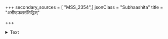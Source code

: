 +++
secondary_sources = [ "MSS_2354",]
jsonClass = "Subhaashita"
title = "अभीष्टफलसंसिद्धिस्"

+++

<details><summary>Text</summary>

अभीष्टफलसंसिद्धिस् तुष्टिः काम्या सुसंपदः।  
द्वित्रिभिर्बहुभि सार्धं भोजनेन प्रजायते॥
</details>

